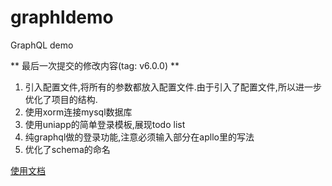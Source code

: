 # graphldemo
GraphQL demo

** 最后一次提交的修改内容(tag: v6.0.0) **
1. 引入配置文件,将所有的参数都放入配置文件.由于引入了配置文件,所以进一步优化了项目的结构.
2. 使用xorm连接mysql数据库
3. 使用uniapp的简单登录模板,展现todo list
4. 纯graphql做的登录功能,注意必须输入部分在apllo里的写法
5. 优化了schema的命名

[使用文档](https://yq.aliyun.com/articles/746459?spm=a2c4e.11155435.0.0.73dd3312vyncuW)
